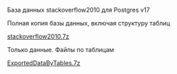 База данных stackoverflow2010 для Postgres v17

Полная копия базы данных, включая структуру таблиц

[stackoverflow2010.7z](https://cloud.mail.ru/public/HpLz/N4zZCVU5P)

Только данные. Файлы по таблицам

[ExportedDataByTables.7z](https://cloud.mail.ru/public/oxRL/SXUiAg2du)
